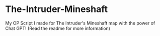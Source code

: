 # The-Intruder-Mineshaft
My OP Script I made for The Intruder's Mineshaft map with the power of Chat GPT! (Read the readme for more information)
